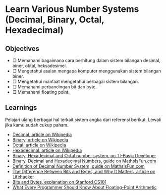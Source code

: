 # Learn Various Number Systems (Decimal, Binary, Octal, Hexadecimal)

## Objectives

- ▢ Memahami bagaimana cara berhitung dalam sistem bilangan desimal, biner, oktal, heksadesimel.
- ▢ Mengetahui asalan mengapa komputer menggunakan sistem bilangan biner.
- ▢ Mengetahui manfaat mengetahui berbagai sistem bilangan.
- ▢ Memahami perbandingan bit dan byte.
- ▢ Memahami floating point.

## Learnings

Pelajari ulang berbagai hal terkait sistem angka dari referensi berikut. Lewati jika kamu sudah cukup paham.

- [Decimal, article on Wikipedia](https://en.wikipedia.org/wiki/Decimal)
- [Binary, article on Wikipedia](https://en.wikipedia.org/wiki/Binary)
- [Octal, article on Wikipedia](https://en.wikipedia.org/wiki/Octal)
- [Hexadecimal, article on Wikipedia](https://en.wikipedia.org/wiki/Hexadecimal)
- [Binary, Hexadecimal and Octal number system, on TI-Basic Developer](http://tibasicdev.wikidot.com/binandhex)
- [Binary, Decimal and Hexadecimal Numbers, guide on MathsIsFun.com](http://www.mathsisfun.com/binary-decimal-hexadecimal.html)
- [Definition of Decimal Number System, guide on MathsIsFun.com](http://www.mathsisfun.com/definitions/decimal-number-system.html)
- [The Difference Between Bits and Bytes, and Why It Matters, article on Lifehacker](http://lifehacker.com/the-difference-between-bits-and-bytes-and-why-it-matte-510705022)
- [Bits and Bytes, explanation on Stanford CS101](https://web.stanford.edu/class/cs101/bits-bytes.html)
- [What Every Programmer Should Know About Floating-Point Arithmetic](http://floating-point-gui.de)
